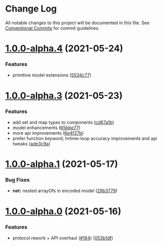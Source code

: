# Change Log

All notable changes to this project will be documented in this file.
See [Conventional Commits](https://conventionalcommits.org) for commit guidelines.

# [1.0.0-alpha.4](https://github.com/3mcd/javelin/compare/v1.0.0-alpha.3...v1.0.0-alpha.4) (2021-05-24)


### Features

* primitive model extensions ([5534c77](https://github.com/3mcd/javelin/commit/5534c77b40010580bf863bbf70ae53e73a19f93a))





# [1.0.0-alpha.3](https://github.com/3mcd/javelin/compare/v1.0.0-alpha.2...v1.0.0-alpha.3) (2021-05-23)


### Features

* add set and map types to components ([cd67a1b](https://github.com/3mcd/javelin/commit/cd67a1b87ec475157a98863b8ef1c7a862ce7c13))
* model enhancements ([65bbe77](https://github.com/3mcd/javelin/commit/65bbe772b631bf06b71870348827c315c397fbc4))
* more api improvements ([6e4f27b](https://github.com/3mcd/javelin/commit/6e4f27b8e200ed49679e1512dccc1fea22010841))
* prefer function keyword; hrtime-loop accuracy improvements and api tweaks ([ade3c9a](https://github.com/3mcd/javelin/commit/ade3c9a219a90844abda31903a44a30f2812ea87))





# [1.0.0-alpha.1](https://github.com/3mcd/javelin/compare/v1.0.0-alpha.0...v1.0.0-alpha.1) (2021-05-17)


### Bug Fixes

* **net:** nested arrayOfs in encoded model ([29b3779](https://github.com/3mcd/javelin/commit/29b3779feb91fe86b0a14232b060e9777a031418))





# [1.0.0-alpha.0](https://github.com/3mcd/javelin/compare/v0.22.0...v1.0.0-alpha.0) (2021-05-16)


### Features

* protocol rework + API overhaul ([#164](https://github.com/3mcd/javelin/issues/164)) ([053b1df](https://github.com/3mcd/javelin/commit/053b1dfc5972786b86d06339db8c6751a8dae6f4))
